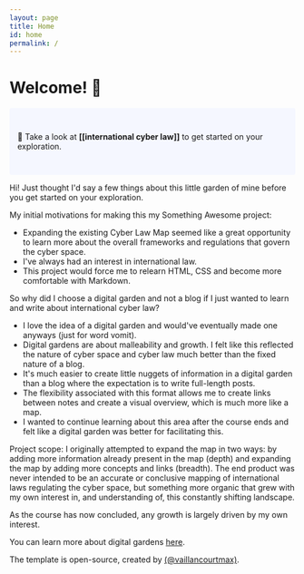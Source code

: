 ```yaml
---
layout: page
title: Home
id: home
permalink: /
---
```


# Welcome! 🌱

<p style="padding: 3em 1em; background: #f5f7ff; border-radius: 4px;">
📍 Take a look at <span style="font-weight: bold">[[international cyber law]]</span> to get started on your exploration.
</p>

Hi! Just thought I'd say a few things about this little garden of mine before you get started on your exploration.

My initial motivations for making this my Something Awesome project:
- Expanding the existing Cyber Law Map seemed like a great opportunity to learn more about the overall frameworks and regulations that govern the cyber space.
- I've always had an interest in international law.
- This project would force me to relearn HTML, CSS and become more comfortable with Markdown.

So why did I choose a digital garden and not a blog if I just wanted to learn and write about international cyber law?
- I love the idea of a digital garden and would've eventually made one anyways (just for word vomit).
- Digital gardens are about malleability and growth. I felt like this reflected the nature of cyber space and cyber law much better than the fixed nature of a blog.
- It's much easier to create little nuggets of information in a digital garden than a blog where the expectation is to write full-length posts.
- The flexibility associated with this format allows me to create links between notes and create a visual overview, which is much more like a map.
- I wanted to continue learning about this area after the course ends and felt like a digital garden was better for facilitating this.

Project scope: I originally attempted to expand the map in two ways: by adding more  information already present in the map (depth) and expanding the map by adding more concepts and links (breadth). The end product was never intended to be an accurate or conclusive mapping of international laws regulating the cyber space, but something more organic that grew with my own interest in, and understanding of, this constantly shifting landscape.

As the course has now concluded, any growth is largely driven by my own interest.

You can learn more about digital gardens [here](https://maggieappleton.com/garden-history).
 
The template is open-source, created by [(@vaillancourtmax)](https://twitter.com/vaillancourtmax). 

<style>
  .wrapper {
    max-width: 46em;
  }
</style>